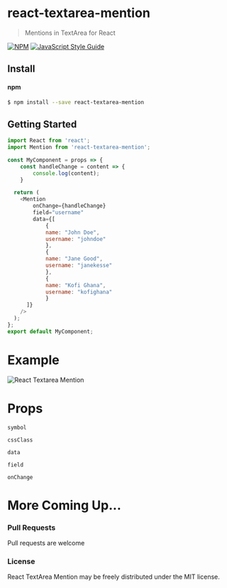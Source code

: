 # react-textarea-mention

> Mentions in TextArea for React

[![NPM](https://img.shields.io/npm/v/react-textarea-mention.svg)](https://www.npmjs.com/package/react-textarea-mention) [![JavaScript Style Guide](https://img.shields.io/badge/code_style-standard-brightgreen.svg)](https://standardjs.com)

## Install

#### npm

```sh
$ npm install --save react-textarea-mention
```

## Getting Started

```javascript
import React from 'react';
import Mention from 'react-textarea-mention';

const MyComponent = props => {
    const handleChange = content => {
        console.log(content);
    }

  return (
    <Mention
        onChange={handleChange}
        field="username"
        data={[
            {
            name: "John Doe",
            username: "johndoe"
            },
            {
            name: "Jane Good",
            username: "janekesse"
            },
            {
            name: "Kofi Ghana",
            username: "kofighana"
            }
      ]}
    />
  );
};
export default MyComponent;
```

# Example

![React Textarea Mention](https://i.ibb.co/HHKF7xx/react-mention.png)



# Props

`symbol`


`cssClass`


`data`


`field`


`onChange`

# More Coming Up...

### Pull Requests

Pull requests are welcome

### License

React TextArea Mention may be freely distributed under the MIT license.
